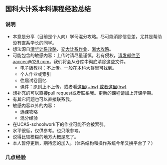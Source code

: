 ## 国科大计系本科课程经验总结
### 说明
+ 本意是分享（目前是个人向）~~学习~~混分攻略。尽可能消除信息差，尤其是帮助没有直系学长的同学。
+ 想法源自[清华计系攻略](https://github.com/PKUanonym/REKCARC-TSC-UHT)、[交大计系作业](https://github.com/SJTU-CSE/awesome-cs)、[浙大攻略](https://github.com/QSCTech/zju-icicles)。
+ 可能包含的敏感内容：上传时请尽量谨慎。若有侵权，请发邮件至aaccec@126.com。我们将会从仓库中彻底清除这些文件。
  - 电子版教材：不上传。一般在本科大群里可找到。
  - 个人作业或索引
  - 往届试卷回忆
  - 课件：原则上不上传，或者看[这里(+hw)](https://github.com/Therock90421/Undergraduate_Course_Materials)  [或者这里(hw)](https://github.com/Hambaobao/UCAS-CS)  
+ 想补充的可以直接pull request或者联系我。更新的课程请加上开课学期。
+ 有其它问题也可以直接联系我。
+ 敏感内容以外的内容：
  - 选课攻略
  - 混分经验
+ 在UCAS-schoolwork下的作业可能不会被索引。
+ 水平很低，仅供参考。也只限参考。
+ 说得比较模糊的地方大概是忘了。
+ 本人暂停更新，期待您的加入。（体系结构和操作系统今年又换平台了？）

### 几点经验
